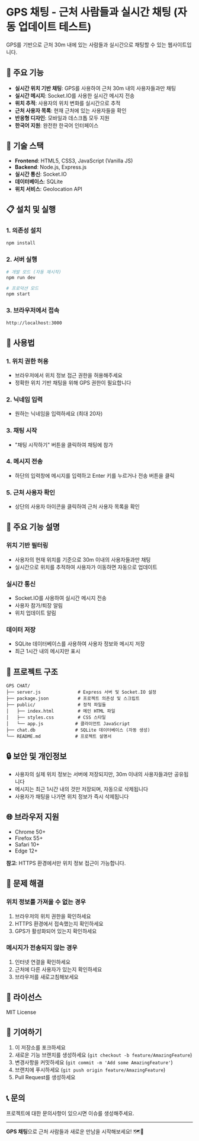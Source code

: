 # GPS 채팅 - 근처 사람들과 실시간 채팅 (자동 업데이트 테스트)

GPS를 기반으로 근처 30m 내에 있는 사람들과 실시간으로 채팅할 수 있는 웹사이트입니다.

## 🌟 주요 기능

- **실시간 위치 기반 채팅**: GPS를 사용하여 근처 30m 내의 사용자들과만 채팅
- **실시간 메시지**: Socket.IO를 사용한 실시간 메시지 전송
- **위치 추적**: 사용자의 위치 변화를 실시간으로 추적
- **근처 사용자 목록**: 현재 근처에 있는 사용자들을 확인
- **반응형 디자인**: 모바일과 데스크톱 모두 지원
- **한국어 지원**: 완전한 한국어 인터페이스

## 🚀 기술 스택

- **Frontend**: HTML5, CSS3, JavaScript (Vanilla JS)
- **Backend**: Node.js, Express.js
- **실시간 통신**: Socket.IO
- **데이터베이스**: SQLite
- **위치 서비스**: Geolocation API

## 📋 설치 및 실행

### 1. 의존성 설치

```bash
npm install
```

### 2. 서버 실행

```bash
# 개발 모드 (자동 재시작)
npm run dev

# 프로덕션 모드
npm start
```

### 3. 브라우저에서 접속

```
http://localhost:3000
```

## 📱 사용법

### 1. 위치 권한 허용
- 브라우저에서 위치 정보 접근 권한을 허용해주세요
- 정확한 위치 기반 채팅을 위해 GPS 권한이 필요합니다

### 2. 닉네임 입력
- 원하는 닉네임을 입력하세요 (최대 20자)

### 3. 채팅 시작
- "채팅 시작하기" 버튼을 클릭하여 채팅에 참가

### 4. 메시지 전송
- 하단의 입력창에 메시지를 입력하고 Enter 키를 누르거나 전송 버튼을 클릭

### 5. 근처 사용자 확인
- 상단의 사용자 아이콘을 클릭하여 근처 사용자 목록을 확인

## 🔧 주요 기능 설명

### 위치 기반 필터링
- 사용자의 현재 위치를 기준으로 30m 이내의 사용자들과만 채팅
- 실시간으로 위치를 추적하여 사용자가 이동하면 자동으로 업데이트

### 실시간 통신
- Socket.IO를 사용하여 실시간 메시지 전송
- 사용자 참가/퇴장 알림
- 위치 업데이트 알림

### 데이터 저장
- SQLite 데이터베이스를 사용하여 사용자 정보와 메시지 저장
- 최근 1시간 내의 메시지만 표시

## 📁 프로젝트 구조

```
GPS CHAT/
├── server.js              # Express 서버 및 Socket.IO 설정
├── package.json           # 프로젝트 의존성 및 스크립트
├── public/                # 정적 파일들
│   ├── index.html         # 메인 HTML 파일
│   ├── styles.css         # CSS 스타일
│   └── app.js            # 클라이언트 JavaScript
├── chat.db               # SQLite 데이터베이스 (자동 생성)
└── README.md             # 프로젝트 설명서
```

## 🔒 보안 및 개인정보

- 사용자의 실제 위치 정보는 서버에 저장되지만, 30m 이내의 사용자들과만 공유됩니다
- 메시지는 최근 1시간 내의 것만 저장되며, 자동으로 삭제됩니다
- 사용자가 채팅을 나가면 위치 정보가 즉시 삭제됩니다

## 🌐 브라우저 지원

- Chrome 50+
- Firefox 55+
- Safari 10+
- Edge 12+

**참고**: HTTPS 환경에서만 위치 정보 접근이 가능합니다.

## 🐛 문제 해결

### 위치 정보를 가져올 수 없는 경우
1. 브라우저의 위치 권한을 확인하세요
2. HTTPS 환경에서 접속했는지 확인하세요
3. GPS가 활성화되어 있는지 확인하세요

### 메시지가 전송되지 않는 경우
1. 인터넷 연결을 확인하세요
2. 근처에 다른 사용자가 있는지 확인하세요
3. 브라우저를 새로고침해보세요

## 📝 라이선스

MIT License

## 🤝 기여하기

1. 이 저장소를 포크하세요
2. 새로운 기능 브랜치를 생성하세요 (`git checkout -b feature/AmazingFeature`)
3. 변경사항을 커밋하세요 (`git commit -m 'Add some AmazingFeature'`)
4. 브랜치에 푸시하세요 (`git push origin feature/AmazingFeature`)
5. Pull Request를 생성하세요

## 📞 문의

프로젝트에 대한 문의사항이 있으시면 이슈를 생성해주세요.

---

**GPS 채팅**으로 근처 사람들과 새로운 만남을 시작해보세요! 🗺️💬

